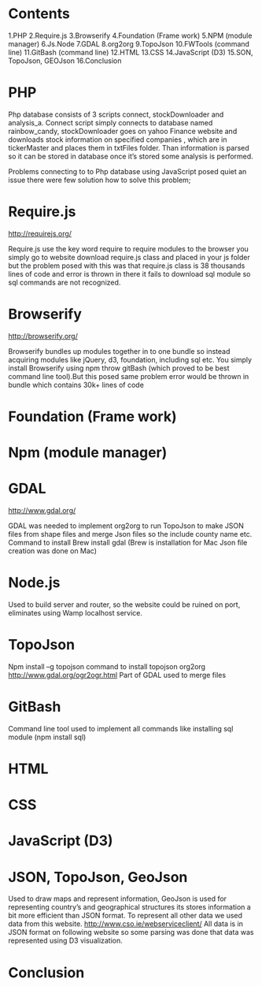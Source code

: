 Contents
==========
1.PHP
2.Require.js
3.Browserify
4.Foundation (Frame work)
5.NPM (module manager)
6.Js.Node
7.GDAL
8.org2org
9.TopoJson
10.FWTools (command line)
11.GitBash (command line)
12.HTML
13.CSS
14.JavaScript (D3)
15.SON, TopoJson, GEOJson
16.Conclusion


PHP
======
Php database consists of 3 scripts connect, stockDownloader and analysis_a.
Connect script simply connects to database named rainbow_candy, stockDownloader goes on yahoo Finance website and downloads stock information on specified companies , which are in tickerMaster and places them in txtFiles folder. Than information is parsed so it can be stored in database once it’s stored some analysis is performed.


Problems connecting to to Php database using JavaScript posed quiet an issue there were few solution how to solve this problem;


Require.js
=======
http://requirejs.org/

Require.js use the key word require to require modules to the browser you simply go to website download require.js class and placed in your js folder but the problem posed with this was that require.js class is 38 thousands lines of code and error is thrown in there it fails to download sql module so sql commands are not recognized.

Browserify
=======
http://browserify.org/

Browserify bundles up modules together in to one bundle so instead acquiring modules like jQuery, d3, foundation, including sql etc. You simply install Browserify using npm throw gitBash (which proved to be best command line tool).But this posed same problem error would be thrown in bundle which contains 30k+ lines of code

Foundation (Frame work)
=======

Npm (module manager)
=======

GDAL
=======
http://www.gdal.org/

GDAL was needed to implement org2org to run TopoJson to make JSON files from shape files and merge Json files so the include county name etc.
Command to install
Brew install gdal 
(Brew is installation for Mac Json file creation was done on Mac)

Node.js
=======
Used to build server and router, so the website could be ruined on port, eliminates using Wamp localhost service.

TopoJson
=======
Npm install –g topojson  command to install topojson 
org2org
http://www.gdal.org/ogr2ogr.html
Part of GDAL used to merge files

GitBash
=======
Command line tool used to implement all commands like installing sql module (npm install sql)

HTML
=======

CSS
=======

JavaScript (D3)
=======


JSON, TopoJson, GeoJson
=======
Used to draw maps and represent information, GeoJson is used for representing country’s and geographical structures its stores information a bit more efficient than JSON format. To represent all other data we used data from this website.
http://www.cso.ie/webserviceclient/
All data is in JSON format on following website so some parsing was done that data was represented using D3 visualization.

Conclusion
=======
